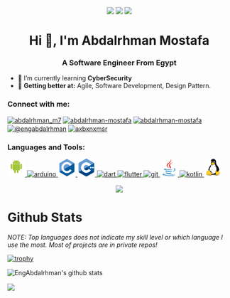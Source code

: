 
<!--
**EngAbdalrhman/EngAbdalrhman** is a ✨ _special_ ✨ repository because its `README.md` (this file) appears on your GitHub profile.

Here are some ideas to get you started:

- 🔭 I’m currently working on ...
- 🌱 I’m currently learning ...
- 👯 I’m looking to collaborate on ...
- 🤔 I’m looking for help with ...
- 💬 Ask me about ...
- 📫 How to reach me: ...
- 😄 Pronouns: ...
- ⚡ Fun fact: ...
-->


<p align="center">
    <a href="https://twitter.com/Abdalrhman_M7"><img src="https://img.shields.io/badge/twitter-%231FA1F1?style=flat&logo=twitter&logoColor=white"/></a>
    <a href="https://www.linkedin.com/in/abdalrhman-mostafa"><img src="https://img.shields.io/badge/linkedin-%230177B5?style=flat&logo=linkedin&logoColor=white"/></a>
    <a href="https://www.facebook.com/G.M.speedy.1/"><img src="https://img.shields.io/badge/-facebook-blue?style=plastic&logo=facebook&logoColor=white"/></a>
  </p>
  
<h1 align="center">Hi 👋, I'm Abdalrhman Mostafa</h1>
<h3 align="center">A Software Engineer From Egypt</h3>


- 🌱 I’m currently learning **CyberSecurity**
- 🌱 <b>Getting better at:</b> Agile, Software Development, Design Pattern.

<h3 align="left">Connect with me:</h3>
<p align="left">
<a href="https://twitter.com/abdalrhman_m7" target="blank"><img align="center" src="https://raw.githubusercontent.com/rahuldkjain/github-profile-readme-generator/master/src/images/icons/Social/twitter.svg" alt="abdalrhman_m7" height="30" width="40" /></a>
<a href="https://linkedin.com/in/abdalrhman-mostafa" target="blank"><img align="center" src="https://raw.githubusercontent.com/rahuldkjain/github-profile-readme-generator/master/src/images/icons/Social/linked-in-alt.svg" alt="abdalrhman-mostafa" height="30" width="40" /></a>
<a href="https://stackoverflow.com/users/abdalrhman-mostafa" target="blank"><img align="center" src="https://raw.githubusercontent.com/rahuldkjain/github-profile-readme-generator/master/src/images/icons/Social/stack-overflow.svg" alt="abdalrhman-mostafa" height="30" width="40" /></a>
<a href="https://medium.com/@engabdalrhman" target="blank"><img align="center" src="https://raw.githubusercontent.com/rahuldkjain/github-profile-readme-generator/master/src/images/icons/Social/medium.svg" alt="@engabdalrhman" height="30" width="40" /></a>
<a href="https://codeforces.com/profile/axbxnxmsr" target="blank"><img align="center" src="https://raw.githubusercontent.com/rahuldkjain/github-profile-readme-generator/master/src/images/icons/Social/codeforces.svg" alt="axbxnxmsr" height="30" width="40" /></a>
</p>

<h3 align="left">Languages and Tools:</h3>
<p align="left"> <a href="https://developer.android.com" target="_blank" rel="noreferrer"> <img src="https://raw.githubusercontent.com/devicons/devicon/master/icons/android/android-original-wordmark.svg" alt="android" width="40" height="40"/> </a> <a href="https://www.arduino.cc/" target="_blank" rel="noreferrer"> <img src="https://cdn.worldvectorlogo.com/logos/arduino-1.svg" alt="arduino" width="40" height="40"/> </a> <a href="https://www.cprogramming.com/" target="_blank" rel="noreferrer"> <img src="https://raw.githubusercontent.com/devicons/devicon/master/icons/c/c-original.svg" alt="c" width="40" height="40"/> </a> <a href="https://www.w3schools.com/cpp/" target="_blank" rel="noreferrer"> <img src="https://raw.githubusercontent.com/devicons/devicon/master/icons/cplusplus/cplusplus-original.svg" alt="cplusplus" width="40" height="40"/> </a> <a href="https://dart.dev" target="_blank" rel="noreferrer"> <img src="https://www.vectorlogo.zone/logos/dartlang/dartlang-icon.svg" alt="dart" width="40" height="40"/> </a> <a href="https://flutter.dev" target="_blank" rel="noreferrer"> <img src="https://www.vectorlogo.zone/logos/flutterio/flutterio-icon.svg" alt="flutter" width="40" height="40"/> </a> <a href="https://git-scm.com/" target="_blank" rel="noreferrer"> <img src="https://www.vectorlogo.zone/logos/git-scm/git-scm-icon.svg" alt="git" width="40" height="40"/> </a> <a href="https://www.java.com" target="_blank" rel="noreferrer"> <img src="https://raw.githubusercontent.com/devicons/devicon/master/icons/java/java-original.svg" alt="java" width="40" height="40"/> </a> <a href="https://kotlinlang.org" target="_blank" rel="noreferrer"> <img src="https://www.vectorlogo.zone/logos/kotlinlang/kotlinlang-icon.svg" alt="kotlin" width="40" height="40"/> </a> <a href="https://www.linux.org/" target="_blank" rel="noreferrer"> <img src="https://raw.githubusercontent.com/devicons/devicon/master/icons/linux/linux-original.svg" alt="linux" width="40" height="40"/> </a> </p>




<p align='center'>
<img align='center' src="https://visitor-badge.glitch.me/badge?page_id=hasanm08.visitor-badge">
<p/>

# Github Stats

*NOTE: Top languages does not indicate my skill level or which language I use the most. Most of projects are in private repos!*

<!-- <a href="https://github.com/EngAbdalrhman">
  <img align="center" src="https://github-readme-stats.vercel.app/api?username=EngAbdalrhman&show_icons=true&theme=gruvbox&count_private=true" alt="Abdalrhman Mostafa github stats" />
</a>

<a href="https://github.com/EngAbdalrhman">
  <img align="center" src="https://github-readme-stats.vercel.app/api/top-langs/?username=EngAbdalrhman&layout=compact&theme=gruvbox" />
</a>

<p align='center'>
<img align='center' src="https://visitor-badge.glitch.me/badge?page_id=EngAbdalrhman.visitor-badge">
<p/> -->

[![trophy](https://github-profile-trophy.vercel.app/?username=EngAbdalrhman&theme=onedark)](https://github.com/ryo-ma/github-profile-trophy)

<img align="center" src="https://github-readme-stats.vercel.app/api?username=sEngAbdalrhman&show_icons=true&include_all_commits=true&theme=tokyonight&hide_border=true" alt="EngAbdalrhman's github stats" /></a>

<img align="center" src="https://github-readme-stats.vercel.app/api/top-langs/?username=EngAbdalrhman&layout=compact&theme=tokyonight&hide_border=true" /></a>
